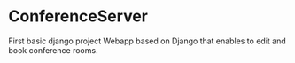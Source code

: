 # ConferenceServer
First basic django project
Webapp based on Django that enables to edit and book conference rooms.

